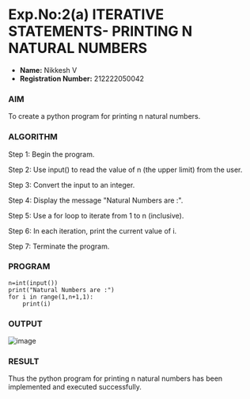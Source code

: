# Exp.No:2(a)	ITERATIVE STATEMENTS- PRINTING N NATURAL NUMBERS
   
- **Name:** Nikkesh V
- **Registration Number:** 212222050042

### AIM
To create a python program for printing n natural numbers.
### ALGORITHM

Step 1:	 Begin the program.

Step 2:	 Use input() to read the value of n (the upper limit) from the user.

Step 3:	 Convert the input to an integer.

Step 4:	 Display the message "Natural Numbers are :".

Step 5:	 Use a for loop to iterate from 1 to n (inclusive).

Step 6:	 In each iteration, print the current value of i.

Step 7:	 Terminate the program.


### PROGRAM
```
n=int(input())
print("Natural Numbers are :")
for i in range(1,n+1,1):
    print(i)
```
### OUTPUT
![image](https://github.com/user-attachments/assets/43ae22f0-fa7f-42b0-b99a-11d87aca3aed)

 
### RESULT
Thus the python program for printing n natural numbers has been implemented and executed successfully.
